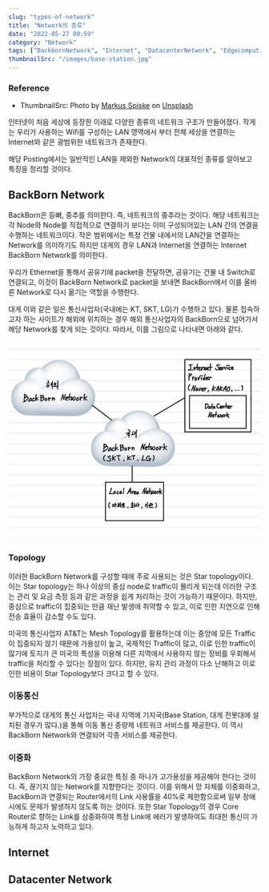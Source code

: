 ```yaml
---
slug: "types-of-network"
title: "Network의 종류"
date: "2022-05-27 09:59"
category: "Network"
tags: ["BackbornNetwork", "Internet", "DatacenterNetwork", "EdgecomputingNetwork", "AccessNetwork"]
thumbnailSrc: "/images/base-station.jpg"
---
```


### Reference

- ThumbnailSrc: Photo by [Markus Spiske](https://unsplash.com/@markusspiske?utm_source=unsplash&utm_medium=referral&utm_content=creditCopyText) on [Unsplash](https://unsplash.com/s/photos/internet?utm_source=unsplash&utm_medium=referral&utm_content=creditCopyText)

인터넷이 처음 세상에 등장한 이래로 다양한 종류의 네트워크 구조가 만들어졌다. 작게는 우리가 사용하는 Wifi를 구성하는 LAN 영역에서 부터 전체 세상을 연결하는 Internet와 같은 광범위한 네트워크가 존재한다.

해당 Posting에서는 일반적인 LAN을 제외한 Network의 대표적인 종류를 알아보고 특징을 정리할 것이다.

## BackBorn Network

BackBorn은 등뼈, 중추를 의미한다. 즉, 네트워크의 중추라는 것이다. 해당 네트워크는 각 Node와 Node를 직접적으로 연결하기 보다는 이미 구성되어있는 LAN 간의 연결을 수행하는 네트워크이다. 작은 범위에서는 특정 건물 내에서의 LAN간을 연결하는 Network를 의미하기도 하지만 대게의 경우 LAN과 Internet을 연결하는 Internet BackBorn Network를 의미한다.

우리가 Ethernet을 통해서 공유기에 packet을 전달하면, 공유기는 건물 내 Switch로 연결되고, 이것이 BackBorn Network로 packet을 보내면 BackBorn에서 이를 올바른 Network로 다시 옮기는 역할을 수행한다.

대게 이와 같은 일은 통신사업자(국내에는 KT, SKT, LG)가 수행하고 있다. 물론 접속하고자 하는 사이트가 해외에 위치하는 경우 해외 통신사업자의 BackBorn으로 넘어가서 해당 Network를 찾게 되는 것이다. 따라서, 이를 그림으로 나타내면 아래와 같다.

![backborn network](/images/backborn-network.jpeg)

### Topology

이러한 BackBorn Network를 구성할 때에 주로 사용되는 것은 Star topology이다. 이는 Star topology는 하나 이상의 중심 node로 traffic이 몰리게 되는데 이러한 구조는 관리 및 요금 측정 등과 같은 과정을 쉽게 처리하는 것이 가능하기 때문이다. 하지만, 중심으로 traffic이 집중되는 만큼 재난 발생에 취약할 수 있고, 이로 인한 지연으로 인해 전송 효율이 감소할 수도 있다.

미국의 통신사업자 AT&T는 Mesh Topology를 활용하는데 이는 중앙에 모든 Traffic이 집중되지 않기 때문에 가용성이 높고, 국제적인 Traffic이 많고, 이로 인한 traffic이 많기에 토지가 큰 미국의 특성을 이용해 다른 지역에서 사용하지 않는 장비를 우회해서 traffic을 처리할 수 있다는 장점이 있다. 하지만, 유지 관리 과정이 다소 난해하고 이로 인한 비용이 Star Topology보다 크다고 할 수 있다.

### 이동통신

부가적으로 대게의 통신 사업자는 국내 지역에 기지국(Base Station, 대게 전봇대에 설치된 경우가 많다.)을 통해 이동 통신 종량제 네트워크 서비스를 제공한다. 이 역시 BackBorn Network와 연결되어 각종 서비스를 제공한다.

### 이중화

BackBorn Network의 가장 중요한 특징 중 하나가 고가용성을 제공해야 한다는 것이다. 즉, 끊기지 않는 Network를 지향한다는 것이다. 이를 위해서 망 자체를 이중화하고, BackBorn과 연결되는 Router에서의 Link 사용률을 40%로 제한함으로써 일부 장애시에도 문제가 발생하지 않도록 하는 것이다. 또한 Star Topology의 경우 Core Router로 향하는 Link를 삼중화하여 특정 Link에 에러가 발생하여도 최대한 통신이 가능하게 하고자 노력하고 있다.

## Internet

## Datacenter Network
